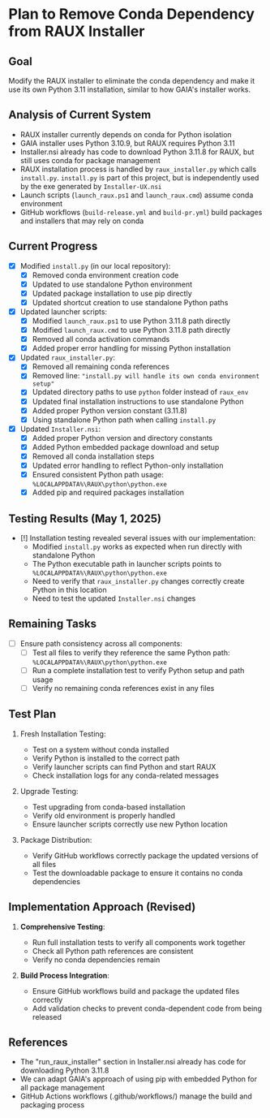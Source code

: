 # Plan to Remove Conda Dependency from RAUX Installer

## Goal
Modify the RAUX installer to eliminate the conda dependency and make it use its own Python 3.11 installation, similar to how GAIA's installer works.

## Analysis of Current System
- RAUX installer currently depends on conda for Python isolation
- GAIA installer uses Python 3.10.9, but RAUX requires Python 3.11
- Installer.nsi already has code to download Python 3.11.8 for RAUX, but still uses conda for package management
- RAUX installation process is handled by `raux_installer.py` which calls `install.py`. `install.py` is part of this project, but is independently used by the exe generated by `Installer-UX.nsi`
- Launch scripts (`launch_raux.ps1` and `launch_raux.cmd`) assume conda environment
- GitHub workflows (`build-release.yml` and `build-pr.yml`) build packages and installers that may rely on conda

## Current Progress

- [x] Modified `install.py` (in our local repository):
  - [x] Removed conda environment creation code
  - [x] Updated to use standalone Python environment 
  - [x] Updated package installation to use pip directly
  - [x] Updated shortcut creation to use standalone Python paths

- [x] Updated launcher scripts:
  - [x] Modified `launch_raux.ps1` to use Python 3.11.8 path directly
  - [x] Modified `launch_raux.cmd` to use Python 3.11.8 path directly
  - [x] Removed all conda activation commands
  - [x] Added proper error handling for missing Python installation

- [x] Updated `raux_installer.py`:
  - [x] Removed all remaining conda references
  - [x] Removed line: `"install.py will handle its own conda environment setup"`
  - [x] Updated directory paths to use `python` folder instead of `raux_env`
  - [x] Updated final installation instructions to use standalone Python
  - [x] Added proper Python version constant (3.11.8)
  - [x] Using standalone Python path when calling `install.py`

- [x] Updated `Installer.nsi`:
  - [x] Added proper Python version and directory constants
  - [x] Added Python embedded package download and setup
  - [x] Removed all conda installation steps
  - [x] Updated error handling to reflect Python-only installation
  - [x] Ensured consistent Python path usage: `%LOCALAPPDATA%\RAUX\python\python.exe`
  - [x] Added pip and required packages installation

## Testing Results (May 1, 2025)

- [!] Installation testing revealed several issues with our implementation:
  - Modified `install.py` works as expected when run directly with standalone Python
  - The Python executable path in launcher scripts points to `%LOCALAPPDATA%\RAUX\python\python.exe`
  - Need to verify that `raux_installer.py` changes correctly create Python in this location
  - Need to test the updated `Installer.nsi` changes

## Remaining Tasks

- [ ] Ensure path consistency across all components:
  - [ ] Test all files to verify they reference the same Python path: `%LOCALAPPDATA%\RAUX\python\python.exe`
  - [ ] Run a complete installation test to verify Python setup and path usage
  - [ ] Verify no remaining conda references exist in any files

## Test Plan

1. Fresh Installation Testing:
   - Test on a system without conda installed
   - Verify Python is installed to the correct path
   - Verify launcher scripts can find Python and start RAUX
   - Check installation logs for any conda-related messages

2. Upgrade Testing:
   - Test upgrading from conda-based installation
   - Verify old environment is properly handled
   - Ensure launcher scripts correctly use new Python location

3. Package Distribution:
   - Verify GitHub workflows correctly package the updated versions of all files
   - Test the downloadable package to ensure it contains no conda dependencies

## Implementation Approach (Revised)

1. **Comprehensive Testing**: 
   - Run full installation tests to verify all components work together
   - Check all Python path references are consistent
   - Verify no conda dependencies remain

2. **Build Process Integration**:
   - Ensure GitHub workflows build and package the updated files correctly
   - Add validation checks to prevent conda-dependent code from being released

## References
- The "run_raux_installer" section in Installer.nsi already has code for downloading Python 3.11.8
- We can adapt GAIA's approach of using pip with embedded Python for all package management
- GitHub Actions workflows (.github/workflows/) manage the build and packaging process

